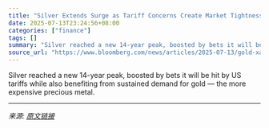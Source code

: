 ```yaml
---
title: "Silver Extends Surge as Tariff Concerns Create Market Tightness"
date: 2025-07-13T23:24:56+08:00
categories: ["finance"]
tags: []
summary: "Silver reached a new 14-year peak, boosted by bets it will be hit by US tariffs while also benefiting from sustained demand for gold &mdash; the more expensive precious metal."
source_url: "https://www.bloomberg.com/news/articles/2025-07-13/gold-xauusd-gains-as-trump-doubles-down-on-tariffs-before-deadline"
---
```


Silver reached a new 14-year peak, boosted by bets it will be hit by US tariffs while also benefiting from sustained demand for gold &mdash; the more expensive precious metal.

---

*来源: [原文链接](https://www.bloomberg.com/news/articles/2025-07-13/gold-xauusd-gains-as-trump-doubles-down-on-tariffs-before-deadline)*
